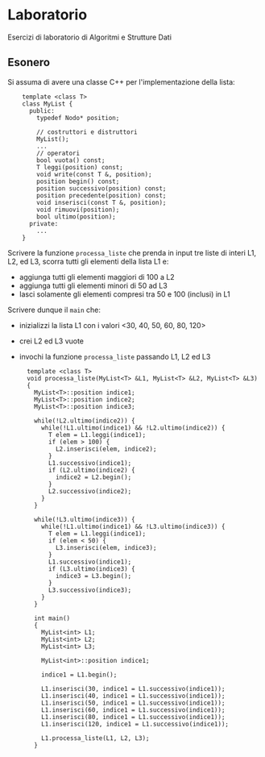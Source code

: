 # Laboratorio
Esercizi di laboratorio di Algoritmi e Strutture Dati

## Esonero
Si assuma di avere una classe C++ per l'implementazione della lista:

        template <class T>
        class MyList {
          public:
            typedef Nodo* position;
            
            // costruttori e distruttori
            MyList();
            ...
            // operatori
            bool vuota() const;
            T leggi(position) const;
            void write(const T &, position);
            position begin() const;
            position successivo(position) const;
            position precedente(position) const;
            void inserisci(const T &, position);
            void rimuovi(position);
            bool ultimo(position);
          private:
            ...
        }
        
Scrivere la funzione `processa_liste` che prenda in input tre liste di interi L1, L2, ed L3, scorra tutti gli elementi della lista L1 e:
- aggiunga tutti gli elementi maggiori di 100 a L2
- aggiunga tutti gli elementi minori di 50 ad L3
- lasci solamente gli elementi compresi tra 50 e 100 (inclusi) in L1

Scrivere dunque il `main` che:
- inizializzi la lista L1 con i valori <30, 40, 50, 60, 80, 120>
- crei L2 ed L3 vuote
- invochi la funzione `processa_liste` passando L1, L2 ed L3

        template <class T>
        void processa_liste(MyList<T> &L1, MyList<T> &L2, MyList<T> &L3)
        {
          MyList<T>::position indice1;
          MyList<T>::position indice2;
          MyList<T>::position indice3;
          
          while(!L2.ultimo(indice2)) {
            while(!L1.ultimo(indice1) && !L2.ultimo(indice2)) {
              T elem = L1.leggi(indice1);
              if (elem > 100) {
                L2.inserisci(elem, indice2);
              }
              L1.successivo(indice1);
              if (L2.ultimo(indice2) {
                indice2 = L2.begin();
              }
              L2.successivo(indice2);
            }
          }
          
          while(!L3.ultimo(indice3)) {
            while(!L1.ultimo(indice1) && !L3.ultimo(indice3)) {
              T elem = L1.leggi(indice1);
              if (elem < 50) {
                L3.inserisci(elem, indice3);
              }
              L1.successivo(indice1);
              if (L3.ultimo(indice3) {
                indice3 = L3.begin();
              }
              L3.successivo(indice3);
            }
          }
          
          int main()
          {
            MyList<int> L1;
            MyList<int> L2;
            MyList<int> L3;
            
            MyList<int>::position indice1;
            
            indice1 = L1.begin();
            
            L1.inserisci(30, indice1 = L1.successivo(indice1));
            L1.inserisci(40, indice1 = L1.successivo(indice1));
            L1.inserisci(50, indice1 = L1.successivo(indice1));
            L1.inserisci(60, indice1 = L1.successivo(indice1));
            L1.inserisci(80, indice1 = L1.successivo(indice1));
            L1.inserisci(120, indice1 = L1.successivo(indice1));
            
            L1.processa_liste(L1, L2, L3);
          }
